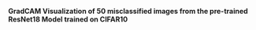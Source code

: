 **GradCAM Visualization of 50 misclassified images from the pre-trained ResNet18 Model trained on CIFAR10**

